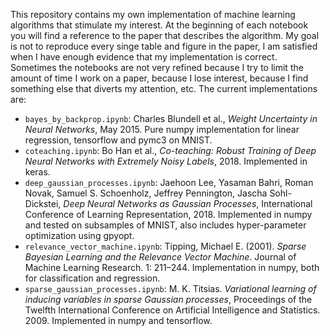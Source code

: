 This repository contains my own implementation of machine learning algorithms that stimulate my interest.
At the beginning of each notebook you will find a reference to the paper that describes the algorithm.
My goal is not to reproduce every singe table and figure in the paper, I am satisfied when I have enough evidence that my implementation is correct.
Sometimes the notebooks are not very refined because I try to limit the amount of time I work on a paper, because I lose interest, because I find something else that diverts my attention, etc.
The current implementations are:
 - `bayes_by_backprop.ipynb`: Charles Blundell et al., _Weight Uncertainty in Neural Networks_, May 2015. Pure numpy implementation for linear regression, tensorflow and pymc3 on MNIST.
 - `coteaching.ipynb`: Bo Han et al., _Co-teaching: Robust Training of Deep Neural Networks with Extremely Noisy Labels_, 2018. Implemented in keras.
 - `deep_gaussian_processes.ipynb`: Jaehoon Lee, Yasaman Bahri, Roman Novak, Samuel S. Schoenholz, Jeffrey Pennington, Jascha Sohl-Dickstei, _Deep Neural Networks as Gaussian Processes_, International Conference of Learning Representation, 2018. Implemented in numpy and tested on subsamples of MNIST, also includes hyper-parameter optimization using gpyopt.
 - `relevance_vector_machine.ipynb`: Tipping, Michael E. (2001). _Sparse Bayesian Learning and the Relevance Vector Machine_. Journal of Machine Learning Research. 1: 211–244. Implementation in numpy, both for classification and regression.
 - `sparse_gaussian_processes.ipynb`: M. K. Titsias. _Variational learning of inducing variables in sparse Gaussian processes_, Proceedings of the Twelfth International Conference on Artificial Intelligence and Statistics. 2009. Implemented in numpy and tensorflow.